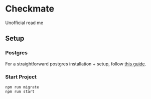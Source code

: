 # Checkmate

Unofficial read me

## Setup

### Postgres
For a straightforward postgres installation + setup, follow [this guide](https://www.sqlshack.com/setting-up-a-postgresql-database-on-mac/).


### Start Project
```
npm run migrate
npm run start
```